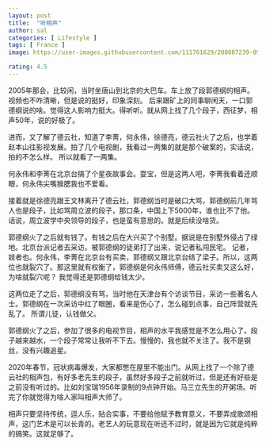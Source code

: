 ```yaml
---
layout: post
title:  "听相声"
author: sal
categories: [ Lifestyle ]
tags: [ France ]
image: https://user-images.githubusercontent.com/111761629/208087239-0951df58-725c-4a6a-a56c-f35d0a692889.PNG

rating: 4.5
---
```


2005年那会，比较闲，当时坐唐山到北京的大巴车。车上放了段郭德纲的相声。视频也不咋清晰，但是说的挺好，印象深刻。 后来跟矿上的同事聊闲天，一口郭德纲说的啥。觉得这人影响力挺大。得听听。就从网上找了几个段子，西征梦，相声50年，说的好极了。

进而，又了解了德云社，知道了李菁，何永伟，徐德亮，德云社火了之后，也学着赵本山往影视发展。拍了几个电视剧，我看过一两集的就是那个破案的，实话说，拍的不怎么样。 所以就看了一两集。

何永伟和李菁在北京台搞了个星夜故事会。耍宝，但是这两人吧，李菁我看着还顺眼，何永伟尖嘴猴腮我也不爱看。

接着就是徐德亮跟王文林离开了德云社，郭德纲当时是破口大骂，郭德纲前几年骂人也是段子，比如骂周立波的段子，那口条，中国上下5000年，谁也比不了他。话说，周立波学中央领导的段子，也是蛮有意思的。就是后续没啥货。

郭德纲火了之后就有钱了。有钱之后在大兴买了个别墅。据说是在别墅外侵占了绿地。北京台派记者去采访。被郭德纲的徒弟打了出来，说记者私闯民宅。 记者，妓者也。何永伟，李菁在北京台有买卖，郭德纲又跟北京台结了梁子。所以，这两位也就裂穴了。那这里就有权衡了，郭德纲是何永伟师傅，德云社买卖又这么好，为啥就裂穴呢？ 我觉得还是郭德纲给钱太少。

这两位走了之后，郭德纲没有骂，当时他在天津台有个访谈节目，采访一些著名人士。郭德纲在一次采访中红了眼圈，看来是伤心了，怎么碰到点事，自己阵营就先乱了。 所谓儿徒，认钱做父。

郭德纲火了之后，参加了很多的电视节目，相声的水平我感觉是不怎么用心了。段子越来越水，一个段子常常让我听不下去。慢慢的，我也就不关注了。我不是钢丝，没有兴趣追星。

2020年春节，冠状病毒爆发，大家都憋在屋里不能出门。从网上找了一个除了德云社的相声包，有好多老先生的段子，虽然好多段子之前就听过，但是还有好些是之前没有听过的。比如刘宝瑞1956年录制的9点钟开始。马三立先生的开粥场。听完了你就觉得为啥人家叫相声大师了。

相声只要坚持传统，逗人乐，贴合实事，不要给他赋予教育意义，不要弄成歌颂相声，这门艺术是可以长青的。老艺人的玩意现在听还不过时，就是因为它就是纯粹的搞笑。这就足够了。
